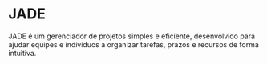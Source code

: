 # JADE
JADE é um gerenciador de projetos simples e eficiente, desenvolvido para ajudar equipes e indivíduos a organizar tarefas, prazos e recursos de forma intuitiva.
